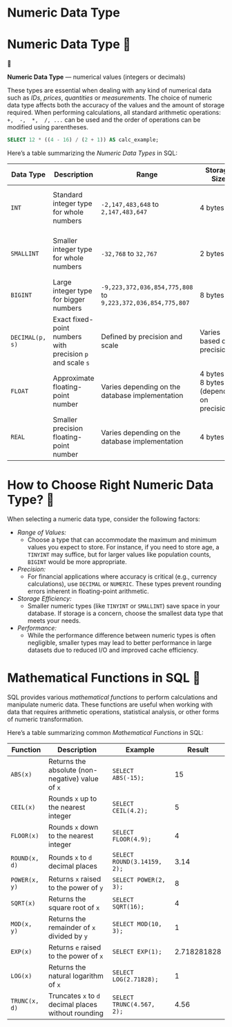 # Numeric Data Type

# Numeric Data Type  🔢

<aside>
📖

**Numeric Data Type** — numerical values (integers or decimals)

</aside>

These types are essential when dealing with any kind of numerical data such as *IDs*, *prices*, *quantities* or *measurements*. The choice of numeric data type affects both the accuracy of the values and the amount of storage required. When performing calculations, all standard arithmetic operations: `+,  -,  *,  /, ...` can be used and the order of operations can be modified using parentheses.

```sql
SELECT 12 * ((4 - 16) / (2 + 1)) AS calc_example;
```

Here’s a table summarizing the *Numeric Data Types* in SQL:

| **Data Type** | **Description** | **Range** | **Storage Size** | **Use Cases** |
| --- | --- | --- | --- | --- |
| `INT` | Standard integer type for whole numbers | `-2,147,483,648` to `2,147,483,647` | 4 bytes | General whole numbers (e.g., IDs, counts) |
| `SMALLINT` | Smaller integer type for whole numbers | `-32,768` to `32,767` | 2 bytes | Small whole numbers (e.g., age, ranks) |
| `BIGINT` | Large integer type for bigger numbers | `-9,223,372,036,854,775,808` to `9,223,372,036,854,775,807` | 8 bytes | Very large numbers (e.g., population) |
| `DECIMAL(p, s)` | Exact fixed-point numbers with precision `p` and scale `s` | Defined by precision and scale | Varies based on precision | Financial data (e.g., prices, currency) |
| `FLOAT` | Approximate floating-point number | Varies depending on the database implementation | 4 bytes or 8 bytes (depending on precision) | Scientific calculations |
| `REAL` | Smaller precision floating-point number | Varies depending on the database implementation | 4 bytes | Less precise calculations |

# How to Choose Right Numeric Data Type? **🤔**

When selecting a numeric data type, consider the following factors:

- *Range of Values:*
    - Choose a type that can accommodate the maximum and minimum values you expect to store. For instance, if you need to store age, a `TINYINT` may suffice, but for larger values like population counts, `BIGINT` would be more appropriate.
- *Precision:*
    - For financial applications where accuracy is critical (e.g., currency calculations), use `DECIMAL` or `NUMERIC`. These types prevent rounding errors inherent in floating-point arithmetic.
- *Storage Efficiency:*
    - Smaller numeric types (like `TINYINT` or `SMALLINT`) save space in your database. If storage is a concern, choose the smallest data type that meets your needs.
- *Performance:*
    - While the performance difference between numeric types is often negligible, smaller types may lead to better performance in large datasets due to reduced I/O and improved cache efficiency.

# Mathematical Functions in SQL 🧮

SQL provides various *mathematical functions* to perform calculations and manipulate numeric data. These functions are useful when working with data that requires arithmetic operations, statistical analysis, or other forms of numeric transformation.

Here’s a table summarizing common *Mathematical Functions* in SQL:

| **Function** | **Description** | **Example** | **Result** |
| --- | --- | --- | --- |
| `ABS(x)` | Returns the absolute (non-negative) value of `x` | `SELECT ABS(-15);` | 15 |
| `CEIL(x)` | Rounds `x` up to the nearest integer | `SELECT CEIL(4.2);` | 5 |
| `FLOOR(x)` | Rounds `x` down to the nearest integer | `SELECT FLOOR(4.9);` | 4 |
| `ROUND(x, d)` | Rounds `x` to `d` decimal places | `SELECT ROUND(3.14159, 2);` | 3.14 |
| `POWER(x, y)` | Returns `x` raised to the power of `y` | `SELECT POWER(2, 3);` | 8 |
| `SQRT(x)` | Returns the square root of `x` | `SELECT SQRT(16);` | 4 |
| `MOD(x, y)` | Returns the remainder of `x` divided by `y` | `SELECT MOD(10, 3);` | 1 |
| `EXP(x)` | Returns `e` raised to the power of `x` | `SELECT EXP(1);` | 2.718281828 |
| `LOG(x)` | Returns the natural logarithm of `x` | `SELECT LOG(2.71828);` | 1 |
| `TRUNC(x, d)` | Truncates `x` to `d` decimal places without rounding | `SELECT TRUNC(4.567, 2);` | 4.56 |